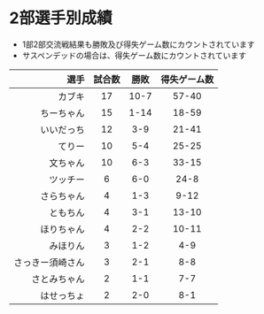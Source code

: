 # 2部選手別成績

 * 1部2部交流戦結果も勝敗及び得失ゲーム数にカウントされています
 * サスペンデッドの場合は、得失ゲーム数にカウントされています

| 選手 | 試合数 | 勝敗 | 得失ゲーム数 |
| ---: | :----: | :----: | :----: |
| カブキ | 17 | 10-7 | 57-40 |
| ちーちゃん | 15 | 1-14 | 18-59 |
| いいだっち | 12 | 3-9 | 21-41 |
| てりー | 10 | 5-4 | 25-25 |
| 文ちゃん | 10 | 6-3 | 33-15 |
| ツッチー | 6 | 6-0 | 24-8 |
| さらちゃん | 4 | 1-3 | 9-12 |
| ともちん | 4 | 3-1 | 13-10 |
| ほりちゃん | 4 | 2-2 | 10-11 |
| みほりん | 3 | 1-2 | 4-9 |
| さっきー須崎さん | 3 | 2-1 | 8-8 |
| さとみちゃん | 2 | 1-1 | 7-7 |
| はせっちょ | 2 | 2-0 | 8-1 |
